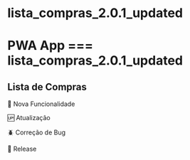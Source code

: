 # lista_compras_2.0.1_updated
 
# PWA App === lista_compras_2.0.1_updated


## Lista de Compras



:wrench: Nova Funcionalidade

:up: Atualização

:beetle: Correção de Bug

:checkered_flag: Release